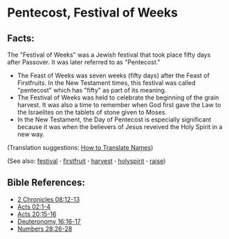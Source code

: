 # Pentecost, Festival of Weeks #

## Facts: ##

The "Festival of Weeks" was a Jewish festival that took place fifty days after Passover. It was later referred to as "Pentecost."

* The Feast of Weeks was seven weeks (fifty days) after the Feast of Firstfruits. In the New Testament times, this festival was called "pentecost" which has "fifty" as part of its meaning.
* The Festival of Weeks was held to celebrate the beginning of the grain harvest. It was also a time to remember when God first gave the Law to the Israelites on the tablets of stone given to Moses.
* In the New Testament, the Day of Pentecost is especially significant because it was when the believers of Jesus reveived the Holy Spirit in a new way.

(Translation suggestions: [How to Translate Names](https://git.door43.org/Door43/en-ta-translate-vol1/src/master/content/translate_names.md))

(See also: [festival](../other/festival.md) **·** [firstfruit](../kt/firstfruit.md) **·** [harvest](../kt/harvest.md) **·** [holyspirit](../kt/holyspirit.md) **·** [raise](../kt/raise.md))

## Bible References: ##

* [2 Chronicles 08:12-13](https://door43.org/en/bible/notes/2ch/08/12)
* [Acts 02:1-4](https://door43.org/en/bible/notes/act/02/01)
* [Acts 20:15-16](https://door43.org/en/bible/notes/act/20/15)
* [Deuteronomy 16:16-17](https://door43.org/en/bible/notes/deu/16/16)
* [Numbers 28:26-28](https://door43.org/en/bible/notes/num/28/26)


